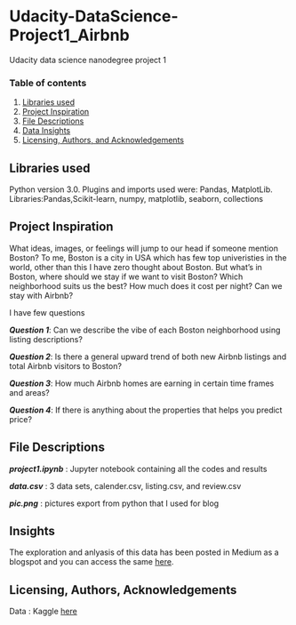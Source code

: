 # Udacity-DataScience-Project1_Airbnb
Udacity data science nanodegree project 1

### Table of contents

1. [Libraries used](#Libraries)
2. [Project Inspiration](#Inspiration)
3. [File Descriptions](#files)
4. [Data Insights](#Insights)
5. [Licensing, Authors, and Acknowledgements](#licensing)


## Libraries used <a name="Libraries used"></a>

Python version 3.0.
Plugins and imports used were: Pandas, MatplotLib.
Libraries:Pandas,Scikit-learn, numpy, matplotlib, seaborn, collections


## Project Inspiration<a name="Inspiration"></a>

What ideas, images, or feelings will jump to our head if someone mention Boston? To me, Boston is a city in USA which has few top univeristies in the world, other than this I have zero thought about Boston. But what’s in Boston, where should we stay if we want to visit Boston? Which neighborhood suits us the best? How much does it cost per night? Can we stay with Airbnb?

I have few questions

*__Question 1__*: Can we describe the vibe of each Boston neighborhood using listing descriptions?

*__Question 2__*: Is there a general upward trend of both new Airbnb listings and total Airbnb visitors to Boston?

*__Question 3__*: How much Airbnb homes are earning in certain time frames and areas?

*__Question 4__*: If there is anything about the properties that helps you predict price?


## File Descriptions <a name="files"></a>

*__project1.ipynb__* : Jupyter notebook containing all the codes and results

*__data.csv__* : 3 data sets, calender.csv, listing.csv, and review.csv

*__pic.png__* :  pictures export from python that I used for blog

## Insights<a name="insights"></a>

The exploration and anlyasis of this data has been posted in Medium as a blogspot and you can access the same [here](https://medium.com/@ruoruolove/walk-into-boston-with-airbnb-eee4fb583eac).

## Licensing, Authors, Acknowledgements<a name="licensing"></a>

Data : Kaggle [here](https://www.kaggle.com/airbnb/boston)
